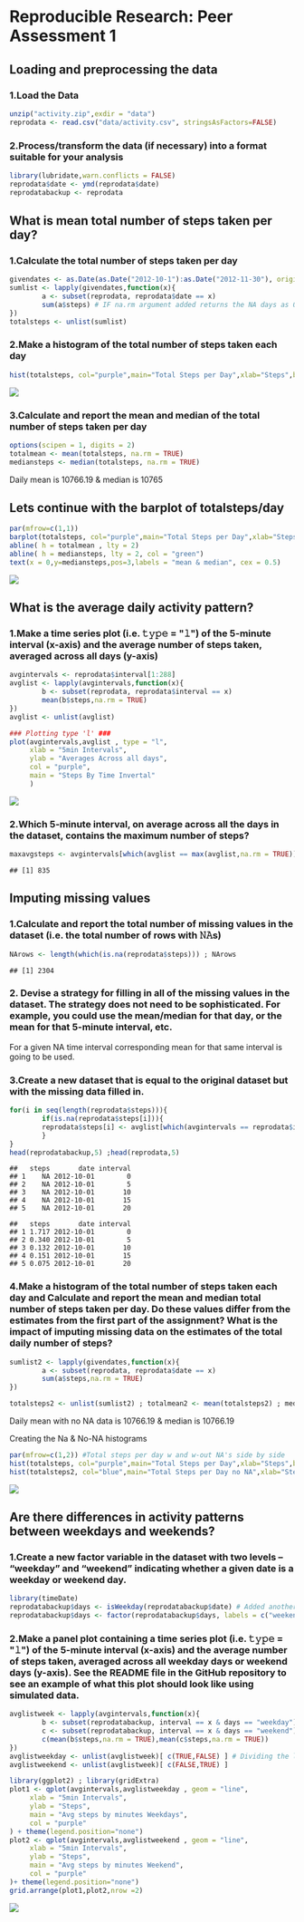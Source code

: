 # Reproducible Research: Peer Assessment 1


## Loading and preprocessing the data
### 1.Load the Data

```r
unzip("activity.zip",exdir = "data")
reprodata <- read.csv("data/activity.csv", stringsAsFactors=FALSE)
```

### 2.Process/transform the data (if necessary) into a format suitable for your analysis


```r
library(lubridate,warn.conflicts = FALSE)
reprodata$date <- ymd(reprodata$date)
reprodatabackup <- reprodata
```

## What is mean total number of steps taken per day?

### 1.Calculate the total number of steps taken per day


```r
givendates <- as.Date(as.Date("2012-10-1"):as.Date("2012-11-30"), origin="1970-01-01")
sumlist <- lapply(givendates,function(x){
        a <- subset(reprodata, reprodata$date == x)
        sum(a$steps) # IF na.rm argument added returns the NA days as 0 decreasing the total mean
})
totalsteps <- unlist(sumlist)
```

### 2.Make a histogram of the total number of steps taken each day


```r
hist(totalsteps, col="purple",main="Total Steps per Day",xlab="Steps",breaks = 10)
```

![](PA1_template_files/figure-html/unnamed-chunk-4-1.png)<!-- -->

### 3.Calculate and report the mean and median of the total number of steps taken per day


```r
options(scipen = 1, digits = 2)
totalmean <- mean(totalsteps, na.rm = TRUE)
mediansteps <- median(totalsteps, na.rm = TRUE)
```
Daily mean is 10766.19 & median is 10765

## Lets continue with the barplot of totalsteps/day


```r
par(mfrow=c(1,1))
barplot(totalsteps, col="purple",main="Total Steps per Day",xlab="Steps",names.arg = unique(reprodata$date),cex.names = 0.4, las = 3)
abline( h = totalmean , lty = 2)
abline( h = mediansteps, lty = 2, col = "green")
text(x = 0,y=mediansteps,pos=3,labels = "mean & median", cex = 0.5)
```

![](PA1_template_files/figure-html/unnamed-chunk-6-1.png)<!-- -->

## What is the average daily activity pattern?

### 1.Make a time series plot (i.e. 𝚝𝚢𝚙𝚎 = "𝚕") of the 5-minute interval (x-axis) and the average number of steps taken, averaged across all days (y-axis)


```r
avgintervals <- reprodata$interval[1:288]
avglist <- lapply(avgintervals,function(x){
        b <- subset(reprodata, reprodata$interval == x)
        mean(b$steps,na.rm = TRUE)
})
avglist <- unlist(avglist) 

### Plotting type 'l' ###
plot(avgintervals,avglist , type = "l",
     xlab = "5min Intervals",
     ylab = "Averages Across all days",
     col = "purple",
     main = "Steps By Time Invertal"
     )
```

![](PA1_template_files/figure-html/unnamed-chunk-7-1.png)<!-- -->

### 2.Which 5-minute interval, on average across all the days in the dataset, contains the maximum number of steps?


```r
maxavgsteps <- avgintervals[which(avglist == max(avglist,na.rm = TRUE))] ;maxavgsteps
```

```
## [1] 835
```

## Imputing missing values

### 1.Calculate and report the total number of missing values in the dataset (i.e. the total number of rows with 𝙽𝙰s)

```r
NArows <- length(which(is.na(reprodata$steps))) ; NArows
```

```
## [1] 2304
```

### 2. Devise a strategy for filling in all of the missing values in the dataset. The strategy does not need to be sophisticated. For example, you could use the mean/median for that day, or the mean for that 5-minute interval, etc.

For a given NA time interval corresponding mean for that same interval is going to be used.

### 3.Create a new dataset that is equal to the original dataset but with the missing data filled in.


```r
for(i in seq(length(reprodata$steps))){
        if(is.na(reprodata$steps[i])){
        reprodata$steps[i] <- avglist[which(avgintervals == reprodata$interval[i])]  
        }
}
head(reprodatabackup,5) ;head(reprodata,5)
```

```
##   steps       date interval
## 1    NA 2012-10-01        0
## 2    NA 2012-10-01        5
## 3    NA 2012-10-01       10
## 4    NA 2012-10-01       15
## 5    NA 2012-10-01       20
```

```
##   steps       date interval
## 1 1.717 2012-10-01        0
## 2 0.340 2012-10-01        5
## 3 0.132 2012-10-01       10
## 4 0.151 2012-10-01       15
## 5 0.075 2012-10-01       20
```

### 4.Make a histogram of the total number of steps taken each day and Calculate and report the mean and median total number of steps taken per day. Do these values differ from the estimates from the first part of the assignment? What is the impact of imputing missing data on the estimates of the total daily number of steps?


```r
sumlist2 <- lapply(givendates,function(x){
        a <- subset(reprodata, reprodata$date == x)
        sum(a$steps,na.rm = TRUE)
})

totalsteps2 <- unlist(sumlist2) ; totalmean2 <- mean(totalsteps2) ; mediansteps2 <- median(totalsteps2)
```
Daily mean with no NA data is 10766.19 & median is 10766.19

Creating the Na & No-NA histograms


```r
par(mfrow=c(1,2)) #Total steps per day w and w-out NA's side by side
hist(totalsteps, col="purple",main="Total Steps per Day",xlab="Steps",breaks = 10)
hist(totalsteps2, col="blue",main="Total Steps per Day no NA",xlab="Steps",breaks = 10)
```

![](PA1_template_files/figure-html/unnamed-chunk-12-1.png)<!-- -->

## Are there differences in activity patterns between weekdays and weekends?

### 1.Create a new factor variable in the dataset with two levels – “weekday” and “weekend” indicating whether a given date is a weekday or weekend day.


```r
library(timeDate)
reprodatabackup$days <- isWeekday(reprodatabackup$date) # Added another column for days TRUE IF weekday FALSE weekend
reprodatabackup$days <- factor(reprodatabackup$days, labels = c("weekend", "weekday"))
```

### 2.Make a panel plot containing a time series plot (i.e. 𝚝𝚢𝚙𝚎 = "𝚕") of the 5-minute interval (x-axis) and the average number of steps taken, averaged across all weekday days or weekend days (y-axis). See the README file in the GitHub repository to see an example of what this plot should look like using simulated data.


```r
avglistweek <- lapply(avgintervals,function(x){
        b <- subset(reprodatabackup, interval == x & days == "weekday")
        c <- subset(reprodatabackup, interval == x & days == "weekend") #CREATING A LIST each sub level like
        c(mean(b$steps,na.rm = TRUE),mean(c$steps,na.rm = TRUE))        # mean 25 min -> c(2,4) first weekday
})                                                                      # second weekend
avglistweekday <- unlist(avglistweek)[ c(TRUE,FALSE) ] # Dividing the list into two vectors
avglistweekend <- unlist(avglistweek)[ c(FALSE,TRUE) ]

library(ggplot2) ; library(gridExtra)
plot1 <- qplot(avgintervals,avglistweekday , geom = "line",
     xlab = "5min Intervals",
     ylab = "Steps",
     main = "Avg steps by minutes Weekdays",
     col = "purple"
) + theme(legend.position="none")
plot2 <- qplot(avgintervals,avglistweekend , geom = "line",
     xlab = "5min Intervals",
     ylab = "Steps",
     main = "Avg steps by minutes Weekend",
     col = "purple"
)+ theme(legend.position="none")
grid.arrange(plot1,plot2,nrow =2)
```

![](PA1_template_files/figure-html/unnamed-chunk-14-1.png)<!-- -->

